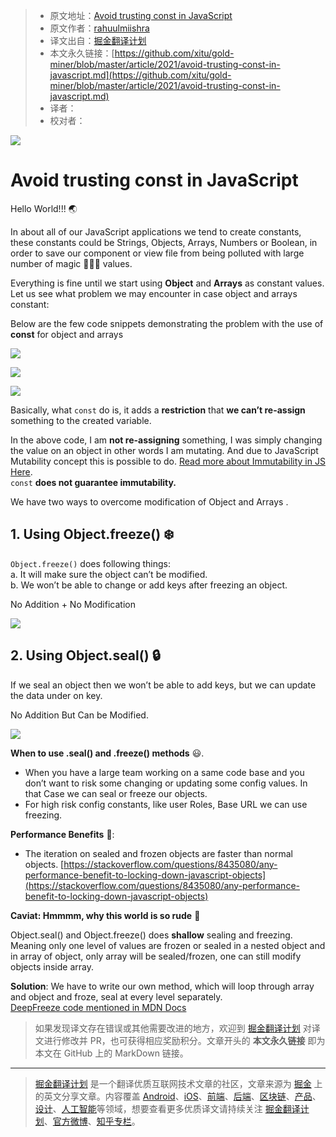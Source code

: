 > * 原文地址：[Avoid trusting const in JavaScript](https://medium.com/front-end-weekly/avoid-trusting-const-in-javascript-69c1c0b59942)
> * 原文作者：[rahuulmiishra](https://rahuulmiishra.medium.com)
> * 译文出自：[掘金翻译计划](https://github.com/xitu/gold-miner)
> * 本文永久链接：[https://github.com/xitu/gold-miner/blob/master/article/2021/avoid-trusting-const-in-javascript.md](https://github.com/xitu/gold-miner/blob/master/article/2021/avoid-trusting-const-in-javascript.md)
> * 译者：
> * 校对者：

![](https://miro.medium.com/max/1400/1*iT9aLA6A823qTKMa4jF3Xw.jpeg)

# Avoid trusting const in JavaScript

Hello World!!! 🌏

In about all of our JavaScript applications we tend to create constants, these constants could be Strings, Objects, Arrays, Numbers or Boolean, in order to save our component or view file from being polluted with large number of magic 🧙🏻‍♂️ values.

Everything is fine until we start using **Object** and **Arrays** as constant values. Let us see what problem we may encounter in case object and arrays constant:

Below are the few code snippets demonstrating the problem with the use of **const** for object and arrays

![](https://miro.medium.com/max/1400/1*SSrNp4tvzDNwdznCyB5J8Q.png)

![](https://miro.medium.com/max/1400/1*b184e2M6cG67X8uTUhh3mA.png)

![](https://miro.medium.com/max/1400/1*h0AbFC4Xqp9RvkV2pyWLCg.png)

Basically, what `const` do is, it adds a **restriction** that **we can’t re-assign** something to the created variable.

In the above code, I am **not re-assigning** something, I was simply changing the value on an object in other words I am mutating. And due to JavaScript Mutability concept this is possible to do. [Read more about Immutability in JS Here](https://rahuulmiishra.medium.com/immutability-in-javascript-892129a41497).  
`const` **does not guarantee immutability.**

We have two ways to overcome modification of Object and Arrays .

## 1. Using **Object.freeze()** ❄️

`Object.freeze()` does following things:  
a. It will make sure the object can’t be modified.  
b. We won’t be able to change or add keys after freezing an object.

No Addition + No Modification

![](https://miro.medium.com/max/1096/1*L9Za0baN7NLlqQ1gGH_bgQ.png)

## 2. Using Object.seal() 🔒

If we seal an object then we won’t be able to add keys, but we can update the data under on key.

No Addition But Can be Modified.

![](https://miro.medium.com/max/1400/1*P2EXj8JPvqaWFwLG-MioBg.png)

**When to use .seal() and .freeze() methods** 😃.  
- When you have a large team working on a same code base and you don’t want to risk some changing or updating some config values. In that Case we can seal or freeze our objects.  
- For high risk config constants, like user Roles, Base URL we can use freezing.

**Performance Benefits** 🚀:  
- The iteration on sealed and frozen objects are faster than normal objects. [https://stackoverflow.com/questions/8435080/any-performance-benefit-to-locking-down-javascript-objects](https://stackoverflow.com/questions/8435080/any-performance-benefit-to-locking-down-javascript-objects)

**Caviat: Hmmmm, why this world is so rude** 🤯

Object.seal() and Object.freeze() does **shallow** sealing and freezing. Meaning only one level of values are frozen or sealed in a nested object and in array of object, only array will be sealed/frozen, one can still modify objects inside array.

**Solution**: We have to write our own method, which will loop through array and object and froze, seal at every level separately.  
[DeepFreeze code mentioned in MDN Docs](https://developer.mozilla.org/en-US/docs/Web/JavaScript/Reference/Global_Objects/Object/freeze)

> 如果发现译文存在错误或其他需要改进的地方，欢迎到 [掘金翻译计划](https://github.com/xitu/gold-miner) 对译文进行修改并 PR，也可获得相应奖励积分。文章开头的 **本文永久链接** 即为本文在 GitHub 上的 MarkDown 链接。

---

> [掘金翻译计划](https://github.com/xitu/gold-miner) 是一个翻译优质互联网技术文章的社区，文章来源为 [掘金](https://juejin.im) 上的英文分享文章。内容覆盖 [Android](https://github.com/xitu/gold-miner#android)、[iOS](https://github.com/xitu/gold-miner#ios)、[前端](https://github.com/xitu/gold-miner#前端)、[后端](https://github.com/xitu/gold-miner#后端)、[区块链](https://github.com/xitu/gold-miner#区块链)、[产品](https://github.com/xitu/gold-miner#产品)、[设计](https://github.com/xitu/gold-miner#设计)、[人工智能](https://github.com/xitu/gold-miner#人工智能)等领域，想要查看更多优质译文请持续关注 [掘金翻译计划](https://github.com/xitu/gold-miner)、[官方微博](http://weibo.com/juejinfanyi)、[知乎专栏](https://zhuanlan.zhihu.com/juejinfanyi)。
